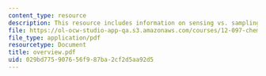 ```yaml
---
content_type: resource
description: This resource includes information on sensing vs. sampling, and sensors.
file: https://ol-ocw-studio-app-qa.s3.amazonaws.com/courses/12-097-chemical-investigations-of-boston-harbor-january-iap-2006/029bd775907656f987ba2cf2d5aa92d5_overview.pdf
file_type: application/pdf
resourcetype: Document
title: overview.pdf
uid: 029bd775-9076-56f9-87ba-2cf2d5aa92d5
---
```

